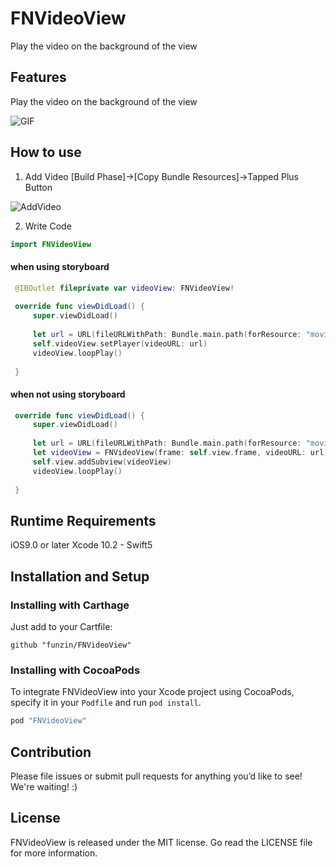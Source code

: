 # FNVideoView
Play the video on the background of the view

## Features
Play the video on the background of the view

![GIF](https://github.com/funzin/FNVideoView/blob/master/Screenshot/demo.gif)

## How to use
1. Add Video
[Build Phase]→[Copy Bundle Resources]→Tapped Plus Button

![AddVideo](https://github.com/funzin/FNVideoView/blob/master/Screenshot/AddVideo.png)


2. Write Code
```Swift
import FNVideoView
```
   #### when using storyboard
   ```Swift
    @IBOutlet fileprivate var videoView: FNVideoView!
    
    override func viewDidLoad() {
        super.viewDidLoad()
        
        let url = URL(fileURLWithPath: Bundle.main.path(forResource: "movie", ofType: "mp4")!)
        self.videoView.setPlayer(videoURL: url)
        videoView.loopPlay()
        
    }
   ```
  
   #### when not using storyboard
   ```Swift
    override func viewDidLoad() {
        super.viewDidLoad()
        
        let url = URL(fileURLWithPath: Bundle.main.path(forResource: "movie", ofType: "mp4")!)
        let videoView = FNVideoView(frame: self.view.frame, videoURL: url)
        self.view.addSubview(videoView)
        videoView.loopPlay()
        
    }
   ```
  
## Runtime Requirements
iOS9.0 or later
Xcode 10.2 - Swift5
## Installation and Setup
### Installing with Carthage

Just add to your Cartfile:

```ogdl
github "funzin/FNVideoView"
```

### Installing with CocoaPods


To integrate FNVideoView into your Xcode project using CocoaPods, specify it in your `Podfile` and run `pod install`.
```bash
pod "FNVideoView"
```

## Contribution

Please file issues or submit pull requests for anything you’d like to see! We're waiting! :)

## License
FNVideoView is released under the MIT license. Go read the LICENSE file for more information.

